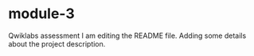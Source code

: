 # module-3
Qwiklabs assessment
I am editing the README file.
Adding some details about the project description.
